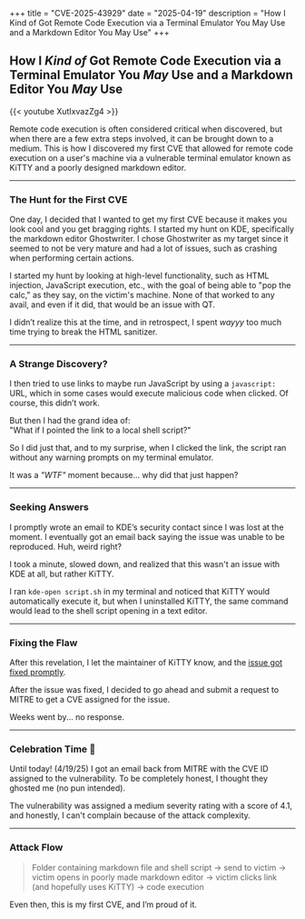 +++
title = "CVE-2025-43929"
date = "2025-04-19"
description = "How I Kind of Got Remote Code Execution via a Terminal Emulator You May Use and a Markdown Editor You May Use"
+++

## How I _Kind of_ Got Remote Code Execution via a Terminal Emulator You _May_ Use and a Markdown Editor You _May_ Use



{{< youtube XutIxvazZg4 >}}


Remote code execution is often considered critical when discovered, but when there are a few extra steps involved, it can be brought down to a medium. This is how I discovered my first CVE that allowed for remote code execution on a user's machine via a vulnerable terminal emulator known as KiTTY and a poorly designed markdown editor.

---

### The Hunt for the First CVE

One day, I decided that I wanted to get my first CVE because it makes you look cool and you get bragging rights. I started my hunt on KDE, specifically the markdown editor Ghostwriter. I chose Ghostwriter as my target since it seemed to not be very mature and had a lot of issues, such as crashing when performing certain actions.

I started my hunt by looking at high-level functionality, such as HTML injection, JavaScript execution, etc., with the goal of being able to "pop the calc," as they say, on the victim's machine. None of that worked to any avail, and even if it did, that would be an issue with QT.

I didn’t realize this at the time, and in retrospect, I spent _wayyy_ too much time trying to break the HTML sanitizer.

---

### A Strange Discovery?

I then tried to use links to maybe run JavaScript by using a `javascript:` URL, which in some cases would execute malicious code when clicked. Of course, this didn’t work.

But then I had the grand idea of:  
"What if I pointed the link to a local shell script?"

So I did just that, and to my surprise, when I clicked the link, the script ran without any warning prompts on my terminal emulator.

It was a _"WTF"_ moment because... why did that just happen?

---

### Seeking Answers

I promptly wrote an email to KDE’s security contact since I was lost at the moment. I eventually got an email back saying the issue was unable to be reproduced. Huh, weird right?

I took a minute, slowed down, and realized that this wasn't an issue with KDE at all, but rather KiTTY.

I ran `kde-open script.sh` in my terminal and noticed that KiTTY would automatically execute it, but when I uninstalled KiTTY, the same command would lead to the shell script opening in a text editor.

---

### Fixing the Flaw

After this revelation, I let the maintainer of KiTTY know, and the [issue got fixed promptly](https://github.com/kovidgoyal/kitty/commit/ce5cfdd9caf44c538af800a07162e1f49bd53c35).

After the issue was fixed, I decided to go ahead and submit a request to MITRE to get a CVE assigned for the issue.

Weeks went by... no response.

---

### Celebration Time 🎉

Until today! (4/19/25) I got an email back from MITRE with the CVE ID assigned to the vulnerability. To be completely honest, I thought they ghosted me (no pun intended).

The vulnerability was assigned a medium severity rating with a score of 4.1, and honestly, I can't complain because of the attack complexity.

---

### Attack Flow

> Folder containing markdown file and shell script → send to victim → victim opens in poorly made markdown editor → victim clicks link (and hopefully uses KiTTY) → code execution

Even then, this is my first CVE, and I’m proud of it.

